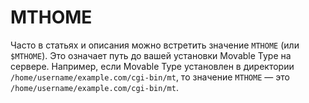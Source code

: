 # MTHOME

Часто в статьях и описания можно встретить значение `MTHOME` (или `$MTHOME`). Это означает путь до вашей установки Movable Type на сервере.
Например, если Movable Type установлен в директории `/home/username/example.com/cgi-bin/mt`, то значение `MTHOME` — это `/home/username/example.com/cgi-bin/mt`.
